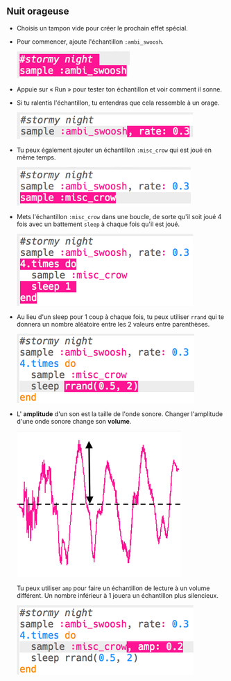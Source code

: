 ## Nuit orageuse

+ Choisis un tampon vide pour créer le prochain effet spécial.

+ Pour commencer, ajoute l'échantillon `:ambi_swoosh`.
    
    ![capture d'écran](images/effects-storm-sample.png)

+ Appuie sur « Run » pour tester ton échantillon et voir comment il sonne.

+ Si tu ralentis l'échantillon, tu entendras que cela ressemble à un orage.
    
    ![capture d'écran](images/effects-storm-rate.png)

+ Tu peux également ajouter un échantillon `:misc_crow` qui est joué en même temps.
    
    ![capture d'écran](images/effects-storm-crow.png)

+ Mets l'échantillon `:misc_crow` dans une boucle, de sorte qu'il soit joué 4 fois avec un battement `sleep` à chaque fois qu'il est joué.
    
    ![capture d'écran](images/effects-storm-crow-repeat.png)

+ Au lieu d'un sleep pour 1 coup à chaque fois, tu peux utiliser `rrand` qui te donnera un nombre aléatoire entre les 2 valeurs entre parenthèses.
    
    ![capture d'écran](images/effects-storm-crow-rand.png)

+ L' **amplitude** d'un son est la taille de l'onde sonore. Changer l'amplitude d'une onde sonore change son **volume**.
    
    ![amplitude](images/effects-amplitude.png)
    
    Tu peux utiliser `amp` pour faire un échantillon de lecture à un volume différent. Un nombre inférieur à 1 jouera un échantillon plus silencieux.
    
    ![capture d'écran](images/effects-storm-crow-amp.png)